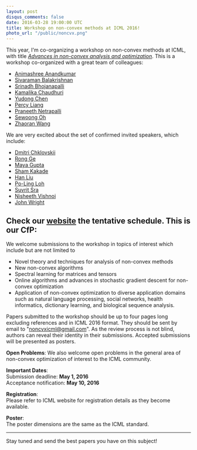 ```yaml
---
layout: post
disqus_comments: false
date: 2016-03-28 19:00:00 UTC
title: Workshop on non-convex methods at ICML 2016!
photo_url: "/public/noncvx.png"
---
```


This year, I'm co-organizing a workshop on non-convex methods at ICML, with title [*Advances in non-convex analysis and optimization*](https://sites.google.com/site/noncvxicml16/).
This is a workshop co-organized with a great team of colleagues:

- [Animashree Anandkumar](https://newport.eecs.uci.edu/anandkumar/)
- [Sivaraman Balakrishnan](http://www.stat.cmu.edu/~siva/)
- [Srinadh Bhojanapalli](http://uts.cc.utexas.edu/~bsrinadh/)
- [Kamalika Chaudhuri](https://cseweb.ucsd.edu/~kamalika/)
- [Yudong Chen](https://people.orie.cornell.edu/yudong.chen/)
- [Percy Liang](https://cs.stanford.edu/~pliang/)
- [Praneeth Netrapalli](http://uts.cc.utexas.edu/~praneeth/)
- [Sewoong Oh](http://web.engr.illinois.edu/~swoh/)
- [Zhaoran Wang](https://www.princeton.edu/~zhaoran/)   

We are very excited about the set of confirmed invited speakers, which include:

- [Dmitri Chklovskii](https://www.simonsfoundation.org/simons-center-for-data-analysis/scda-neuroscience-group-dmitri-chklovskii/)
- [Rong Ge](https://users.cs.duke.edu/~rongge/)
- [Maya Gupta](http://mayagupta.org)
- [Sham Kakade](https://homes.cs.washington.edu/~sham/)
- [Han Liu](https://www.princeton.edu/~hanliu/)
- [Po-Ling Loh](http://www-stat.wharton.upenn.edu/~loh/)
- [Suvrit Sra](http://suvrit.de)
- [Nisheeth Vishnoi](http://theory.epfl.ch/vishnoi/Home.html)
- [John Wright](http://www.columbia.edu/~jw2966/)   

Check our [website](https://sites.google.com/site/noncvxicml16/) the tentative schedule. 
This is our CfP:  
---  

We welcome submissions to the workshop in topics of interest which include but are not limited to  
- Novel theory and techniques for analysis of non-convex methods
- New non-convex algorithms
- Spectral learning for matrices and tensors
- Online algorithms and advances in stochastic gradient descent for non-convex optimization
- Application of non-convex optimization to diverse application domains such as natural language  processing, 
social networks, health informatics, dictionary learning, and biological sequence analysis.  

Papers submitted to the workshop should be up to four pages long excluding references and in ICML 2016 format. 
They should be sent by email to "noncvxicml@gmail.com". 
As the review process is not blind, authors can reveal their identity in their submissions. 
Accepted submissions will be presented as posters.   

**Open Problems**:
We also welcome open problems in the general area of non-convex optimization of interest to the ICML community.  

**Important Dates**:  
Submission deadline: **May 1, 2016**  
Acceptance notification: **May 10, 2016**  

**Registration**:  
Please refer to ICML website for registration details as they become available.  

**Poster**:  
The poster dimensions are the same as the ICML standard.  

---
Stay tuned and send the best papers you have on this subject!

